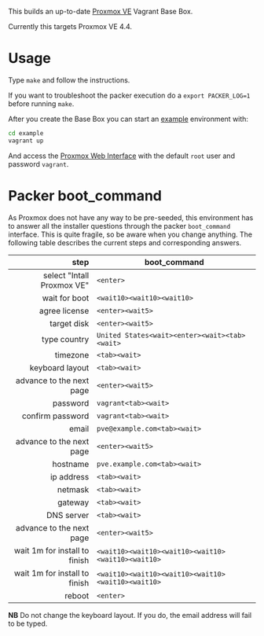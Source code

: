 This builds an up-to-date [Proxmox VE](https://www.proxmox.com/en/proxmox-ve) Vagrant Base Box.

Currently this targets Proxmox VE 4.4.

# Usage

Type `make` and follow the instructions.

If you want to troubleshoot the packer execution do a `export PACKER_LOG=1` before running `make`.

After you create the Base Box you can start an [example](example/) environment with:

```bash
cd example
vagrant up
```

And access the [Proxmox Web Interface]([https://10.10.10.2:8006/) with the default `root` user and password `vagrant`.

# Packer boot_command

As Proxmox does not have any way to be pre-seeded, this environment has to answer all the
installer questions through the packer `boot_command` interface. This is quite fragile, so
be aware when you change anything. The following table describes the current steps and
corresponding answers.

| step                              | boot_command                                          |
|----------------------------------:|-------------------------------------------------------|
| select "Intall Proxmox VE"        | `<enter>`                                             |
| wait for boot                     | `<wait10><wait10><wait10>`                            |
| agree license                     | `<enter><wait5>`                                      |
| target disk                       | `<enter><wait5>`                                      |
| type country                      | `United States<wait><enter><wait><tab><wait>`         |
| timezone                          | `<tab><wait>`                                         |
| keyboard layout                   | `<tab><wait>`                                         |
| advance to the next page          | `<enter><wait5>`                                      |
| password                          | `vagrant<tab><wait>`                                  |
| confirm password                  | `vagrant<tab><wait>`                                  |
| email                             | `pve@example.com<tab><wait>`                          |
| advance to the next page          | `<enter><wait5>`                                      |
| hostname                          | `pve.example.com<tab><wait>`                          |
| ip address                        | `<tab><wait>`                                         |
| netmask                           | `<tab><wait>`                                         |
| gateway                           | `<tab><wait>`                                         |
| DNS server                        | `<tab><wait>`                                         |
| advance to the next page          | `<enter><wait5>`                                      |
| wait 1m for install to finish     | `<wait10><wait10><wait10><wait10><wait10><wait10>`    |
| wait 1m for install to finish     | `<wait10><wait10><wait10><wait10><wait10><wait10>`    |
| reboot                            | `<enter>`                                             |

**NB** Do not change the keyboard layout. If you do, the email address will fail to be typed.

